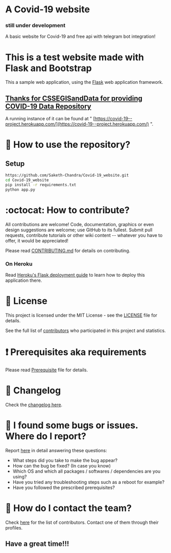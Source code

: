 # A Covid-19 website
### still under development
A basic website for Covid-19 and free api with telegram bot integration!
# This is a test website made with Flask and Bootstrap

This a sample web application, using the [Flask](http://flask.pocoo.org/) web application framework.

## [Thanks for CSSEGISandData for providing COVID-19 Data Repository](https://github.com/CSSEGISandData/COVID-19)

A running instance of it can be found at " 
[https://covid-19--project.herokuapp.com/](https://covid-19--project.herokuapp.com/) ".

# :book: How to use the repository?
## Setup
```bash
https://github.com/Saketh-Chandra/Covid-19_website.git
cd Covid-19_website
pip install -r requirements.txt
python app.py
```

# :octocat: How to contribute?

All contributions are welcome! Code, documentation, graphics or even design suggestions are welcome; use GitHub to its fullest. Submit pull requests, contribute tutorials or other wiki content -- whatever you have to offer, it would be appreciated!

Please read [CONTRIBUTING.md](CONTRIBUTING.md) for details on contributing.

### On Heroku

Read [Heroku's Flask deployment guide](https://devcenter.heroku.com/articles/getting-started-with-python-o#deploy-your-application-to-heroku) to learn how to deploy this application there.


# :scroll: License

This project is licensed under the MIT License - see the [LICENSE](LICENSE) file for details.


See the full list of [contributors](https://github.com/Saketh-Chandra/flask_basic/graphs/contributors) who participated in this project and statistics.

# :heavy_exclamation_mark: Prerequisites aka requirements

Please read [Prerequisite](Prerequisite.md) file for details.

# :scroll: Changelog

Check the [changelog here](https://github.com/Saketh-Chandra/Covid-19_website/commits/master).

# :scroll: I found some bugs or issues. Where do I report?

Report [here](https://github.com/Saketh-Chandra/Covid-19_website/issues/new) in detail answering these questions:

* What steps did you take to make the bug appear?
* How can the bug be fixed? (In case you know)
* Which OS and which all packages / softwares / dependencies are you using?
* Have you tried any troubleshooting steps such as a reboot for example?
* Have you followed the prescribed prerequisites?

# :scroll: How do I contact the team?

Check [here](https://github.com/Saketh-Chandra/Covid-19_website/graphs/contributors) for the list of contributors. Contact one of them through their profiles.


## Have a great time!!!
